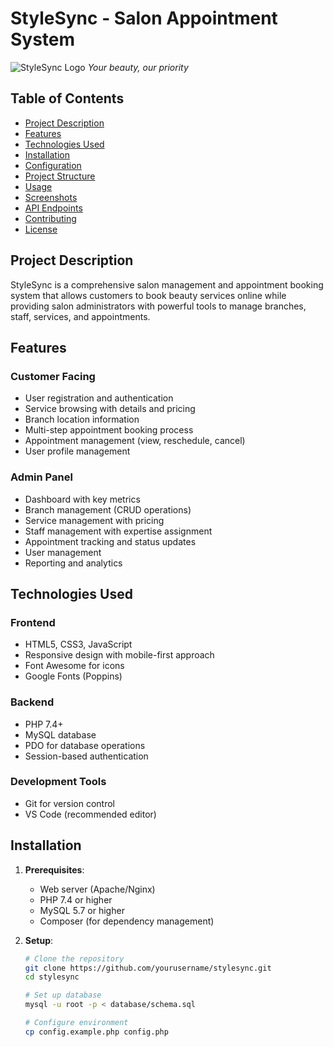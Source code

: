 # StyleSync - Salon Appointment System

![StyleSync Logo](https://stylesync.unaux.com) 
*Your beauty, our priority*

## Table of Contents
- [Project Description](#project-description)
- [Features](#features)
- [Technologies Used](#technologies-used)
- [Installation](#installation)
- [Configuration](#configuration)
- [Project Structure](#project-structure)
- [Usage](#usage)
- [Screenshots](#screenshots)
- [API Endpoints](#api-endpoints)
- [Contributing](#contributing)
- [License](#license)

## Project Description
StyleSync is a comprehensive salon management and appointment booking system that allows customers to book beauty services online while providing salon administrators with powerful tools to manage branches, staff, services, and appointments.

## Features

### Customer Facing
- User registration and authentication
- Service browsing with details and pricing
- Branch location information
- Multi-step appointment booking process
- Appointment management (view, reschedule, cancel)
- User profile management

### Admin Panel
- Dashboard with key metrics
- Branch management (CRUD operations)
- Service management with pricing
- Staff management with expertise assignment
- Appointment tracking and status updates
- User management
- Reporting and analytics

## Technologies Used

### Frontend
- HTML5, CSS3, JavaScript
- Responsive design with mobile-first approach
- Font Awesome for icons
- Google Fonts (Poppins)

### Backend
- PHP 7.4+
- MySQL database
- PDO for database operations
- Session-based authentication

### Development Tools
- Git for version control
- VS Code (recommended editor)

## Installation

1. **Prerequisites**:
   - Web server (Apache/Nginx)
   - PHP 7.4 or higher
   - MySQL 5.7 or higher
   - Composer (for dependency management)

2. **Setup**:
   ```bash
   # Clone the repository
   git clone https://github.com/yourusername/stylesync.git
   cd stylesync
   
   # Set up database
   mysql -u root -p < database/schema.sql
   
   # Configure environment
   cp config.example.php config.php
